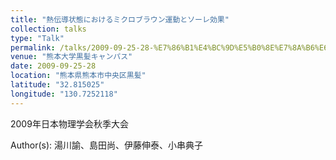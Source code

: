 ```yaml
---
title: "熱伝導状態におけるミクロブラウン運動とソーレ効果"
collection: talks
type: "Talk"
permalink: /talks/2009-09-25-28-%E7%86%B1%E4%BC%9D%E5%B0%8E%E7%8A%B6%E6%85%8B%E3%81%AB%E3%81%8A%E3%81%91%E3%82%8B%E3%83%9F%E3%82%AF%E3%83%AD%E3%83%96%E3%83%A9%E3%82%A6%E3%83%B3%E9%81%8B%E5%8B%95%E3%81%A8%E3%82%BD
venue: "熊本大学黒髪キャンパス"
date: 2009-09-25-28
location: "熊本県熊本市中央区黒髪"
latitude: "32.815025"
longitude: "130.7252118"
---
```


2009年日本物理学会秋季大会

Author(s): 湯川諭、島田尚、伊藤伸泰、小串典子

